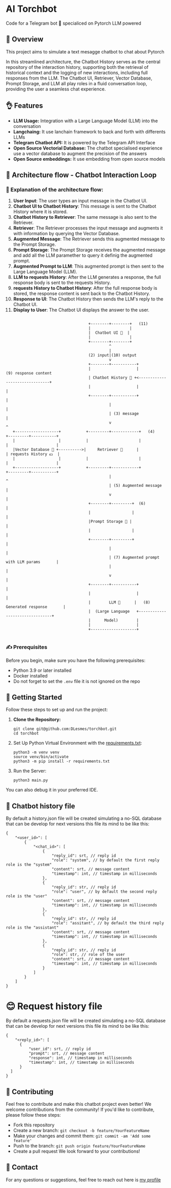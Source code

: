# AI Torchbot

Code for a Telegram bot 📠 specialiced on Pytorch LLM powered

## 🤖 Overview
This project aims to simulate a text mesagge chatbot to chat about Pytorch

In this streamlined architecture, the Chatbot History serves as the central repository of the interaction history, supporting both the retrieval of historical context and the logging of new interactions, including full responses from the LLM. The Chatbot UI, Retriever, Vector Database, Prompt Storage, and LLM all play roles in a fluid conversation loop, providing the user a seamless chat experience.

## 👌 Features
- **LLM Usage:** Integration with a Large Language Model (LLM) into the conversation
- **Langchaing:** It use lanchain framework to back and forth with differents LLMs
- **Telegram Chatbot API:** It is powered by the Telegram API Interface
- **Open Source Vectorial Database:** The chatbot specialised experience use a vector database to augment the precision of the answers
- **Open Source embeddings:** It use embedding from open source models

## 🫶 Architecture flow - Chatbot Interaction Loop

### 🧡 Explanation of the architecture flow:

1. **User Input**: The user types an input message in the Chatbot UI.
2. **Chatbot UI to Chatbot History**: This message is sent to the Chatbot History where it is stored.
3. **Chatbot History to Retriever**: The same message is also sent to the Retriever.
4. **Retriever**: The Retriever processes the input message and augments it with information by querying the Vector Database.
5. **Augmented Message**: The Retriever sends this augmented message to the Prompt Storage.
6. **Prompt Storage**: The Prompt Storage receives the augmented message and add all the LLM paramether to query it definig the augmented prompt.
7. **Augmented Prompt to LLM**: This augmented prompt is then sent to the Large Language Model (LLM).
8. **LLM to requests History**: After the LLM generates a response, the full response body is sent to the requests History.
9. **requests History to Chatbot History**: After the full response body is stored, the response content is sent back to the Chatbot History.
10. **Response to UI**: The Chatbot History then sends the LLM's reply to the Chatbot UI.
11. **Display to User**: The Chatbot UI displays the answer to the user.

```
              
                                    +--------+--------+   (11)                                                                               
                                    |                 |                                             
                                    |  Chatbot UI 💬  | 
                                    |                 |                                             
                                    +--------+--------+
                                             ^
                                             |                                         
                                    (2) input|(10) output
                                             v                                                        
                                    +--------+-----------+                                    
                                    |                    |          (9) response content         
                                    | Chatbot History 📜 +<-------------------------------+                                    
                                    |                    |                                |  
                                    +--------+-----------+                                |                      
                                             |                                            |                      
                                             | (3) message                                |                                     
                                             v                                            ^                                     
   +-------------------+           +---------+------------+   (4)               +---------+-----------+
   |                   |           |                      |                     |                     |
   |Vector Database 💾 +---------->|     Retriever 🔎      |                     | requests History 💵  |       
   |                   |           |                      |                     |                     |
   +-------------------+           +---------+------------+                     +---------+-----------+                                
                                             |                                            ^
                                             | (5) Augmented message                      |                                     
                                             v                                            |                                     
                                    +--------+---------+  (6)                             |                                     
                                    |                  |                                  |                                     
                                    |Prompt Storage 📝 |                                  |
                                    |                  |                                  |
                                    +--------+---------+                                  |                                     
                                             |                                            |                                     
                                             | (7) Augmented prompt with LLM params       |                                     
                                             |                                            |                                     
                                             v                                            |                                     
                                    +--------+-----------+                                |                                     
                                    |                    |                                |                                     
                                    |        LLM 🧠      |   (8) Generated response       |                                     
                                    |  (Large Language   +--------------------------------+                                     
                                    |      Model)        |                                                                       
                                    |                    |                                                                       
                                    +--------------------+                                                                       
                                                                                                        
```

### ✍️ Prerequisites
Before you begin, make sure you have the following prerequisites:
- Python 3.9 or later installed
- Docker installed
- Do not forget to set the `.env` file it is not ignored on the repo

## 🧤 Getting Started
Follow these steps to set up and run the project:

1. **Clone the Repository:**
   ```
   git clone git@github.com:DLesmes/torchbot.git
   cd torchbot
   ```
   
2. Set Up Python Virtual Environment with the [requirements.txt](https://github.com/DLesmes/torchbot/blob/main/requirements.txt):

    ```
    python3 -m venv venv
    source venv/bin/activate
    python3 -m pip install -r requirements.txt
    ```
3. Run the Server:

    ```
    python3 main.py
    ```
You can also debug it in your preferred IDE.

## 🏥 Chatbot history file

By default a history.json file will be created simulating a no-SQL database that can be develop for next versions this file its mind to be like this:

  ```
  {
      "<user_id>": [
          {
              "<chat_id>": [
                  {
                      "reply_id": srt, // reply id
                      "role": "system", // by default the first reply role is the "system"
                      "content": srt, // message content
                      "timestamp": int, // timestamp in milliseconds
                  },
                  {
                      "reply_id": str, // reply id
                      "role": "user", // by default the second reply role is the "user"
                      "content": srt, // message content
                      "timestamp": int, // timestamp in milliseconds
                  },
                  {
                      "reply_id": str, // reply id
                      "role": "assitant", // by default the third reply role is the "assistant"
                      "content": srt, // message content
                      "timestamp": int, // timestamp in milliseconds
                  },
                  {
                      "reply_id": str, // reply id
                      "role": str, // role of the user
                      "content": srt, // message content
                      "timestamp": int, // timestamp in milliseconds
                  }
              ]
          }
      ]
  }
  ```
# 😊 Request history file

By default a requests.json file will be created simulating a no-SQL database that can be develop for next versions this file its mind to be like this:

  ```
  {
      "<reply_id>": [
        {
            "user_id": srt, // reply id
            "prompt": srt, // message content
            "response": int, // timestamp in milliseconds
            "timestamp": int, // timestamp in milliseconds
        }
    ]
  }
  ```
 
## 🤝 Contributing

Feel free to contribute and make this chatbot project even better!
We welcome contributions from the community! If you'd like to contribute, please follow these steps:

* Fork this repository
* Create a new branch: `git checkout -b feature/YourFeatureName`
* Make your changes and commit them: `git commit -am 'Add some feature'`
* Push to the branch: `git push origin feature/YourFeatureName`
* Create a pull request
We look forward to your contributions!

## 💬 Contact

For any questions or suggestions, feel free to reach out here is [my profile](https://github.com/DLesmes)
